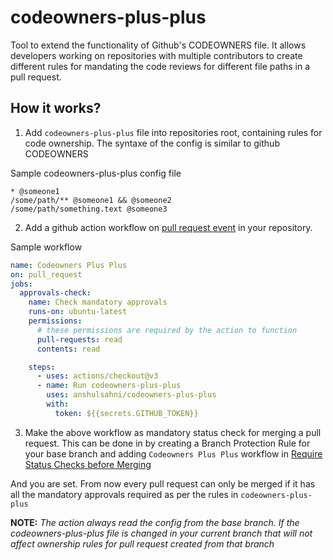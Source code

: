 # codeowners-plus-plus
Tool to extend the functionality of Github's CODEOWNERS file. It allows developers working on repositories with multiple contributors to create different rules for mandating the code reviews for different file paths in a pull request.

## How it works?

1. Add `codeowners-plus-plus` file into repositories root, containing rules for code ownership. The syntaxe of the config is similar to github CODEOWNERS

Sample codeowners-plus-plus config file

```
* @someone1
/some/path/** @someone1 && @someone2
/some/path/something.text @someone3

```

2. Add a github action workflow on [pull request event](https://docs.github.com/en/actions/using-workflows/events-that-trigger-workflows#pull_request) in your repository.

Sample workflow
```yaml
name: Codeowners Plus Plus
on: pull_request
jobs:
  approvals-check:
    name: Check mandatory approvals
    runs-on: ubuntu-latest
    permissions:
      # these permissions are required by the action to function
      pull-requests: read
      contents: read

    steps:
      - uses: actions/checkout@v3
      - name: Run codeowners-plus-plus
        uses: anshulsahni/codeowners-plus-plus
        with:
          token: ${{secrets.GITHUB_TOKEN}}
```
3. Make the above workflow as mandatory status check for merging a pull request. This can be done in by creating a Branch Protection Rule for your base branch and adding `Codeowners Plus Plus` workflow in [Require Status Checks before Merging](https://docs.github.com/en/repositories/configuring-branches-and-merges-in-your-repository/managing-protected-branches/managing-a-branch-protection-rule)

And you are set. From now every pull request can only be merged if it has all the mandatory approvals required as per the rules in `codeowners-plus-plus`

**NOTE:** _The action always read the config from the base branch. If the codeowners-plus-plus file is changed in your current branch that will not affect ownership rules for pull request created from that branch_
